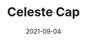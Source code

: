 ---
title: Celeste Cap
date: 2021-09-04
Author: IntroCar
base: CrownOwl
images: [
    "https://media.discordapp.net/attachments/771125324846858261/883801803316146246/Untitled.png",
    "https://media.discordapp.net/attachments/771125324846858261/883799713571287070/dasickhat.png"
]
---